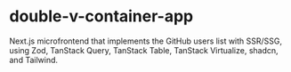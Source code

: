 # double-v-container-app
 Next.js microfrontend that implements the GitHub users list with SSR/SSG, using Zod, TanStack Query, TanStack Table, TanStack Virtualize, shadcn, and Tailwind.
